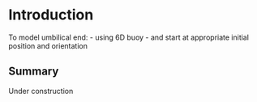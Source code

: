 # Introduction

To model umbilical end:
    - using 6D buoy
    - and start at appropriate initial position and orientation

## Summary

Under construction

